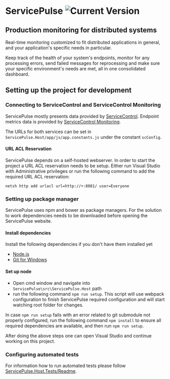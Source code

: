 # ServicePulse ![Current Version](https://img.shields.io/github/release/particular/servicepulse.svg?style=flat&label=current%20version)

## Production monitoring for distributed systems
Real-time monitoring customized to fit distributed applications in general, and your application's specific needs in particular.

Keep track of the health of your system's endpoints, monitor for any processing errors, send failed messages for reprocessing and make sure your specific environment's needs are met, all in one consolidated dashboard.

## Setting up the project for development

### Connecting to ServiceControl and ServiceControl Monitoring

ServicePulse mostly presents data provided by [ServiceControl](http://github.com/Particular/ServiceControl). Endpoint metrics data is provided by [ServiceControl Monitoring](https://github.com/Particular/ServiceControl.Monitoring).

The URLs for both services can be set in `ServicePulse.Host/app/js/app.constants.js` under the constant `scConfig`.

#### URL ACL Reservation

ServicePulse depends on a self-hosted webserver. In order to start the project a URL ACL reservation needs to be setup. Either run Visual Studio with Administrative privileges or run the following command to add the required URL ACL reservation:

```
netsh http add urlacl url=http://+:8081/ user=Everyone
```

### Setting up package manager

ServicePulse uses npm and bower as package managers. For the solution to work dependencies needs to be downloaded before opening the ServicePulse website.

#### Install dependencies

Install the following dependencies if you don't have them installed yet

 - [Node.js](https://nodejs.org/en/download/)
 - [Git for Windows](https://git-for-windows.github.io/)

#### Set up node

 - Open cmd window and navigate into `ServicePulse\src\ServicePulse.Host` path
 - run the following command `npm run setup`. This script will use webpack configuration to finish ServicePulse required configuration and will start watching root folder for changes.
 
In case `npm run setup` fails with an error related to git submodule not properly configured, run the following command `npm install` to ensure all required dependencies are available, and then run `npm run setup`.

After doing the above steps one can open Visual Studio and continue working on this project.

### Configuring automated tests

For information how to run automated tests please follow [ServicePulse.Host.Tests/Readme](https://github.com/Particular/ServicePulse/blob/master/src/ServicePulse.Host.Tests/README.md).
